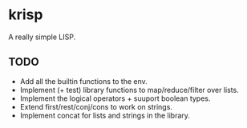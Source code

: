 # krisp

A really simple LISP.

## TODO

- Add all the builtin functions to the env.
- Implement (+ test) library functions to map/reduce/filter over lists.
- Implement the logical operators + suuport boolean types.
- Extend first/rest/conj/cons to work on strings.
- Implement concat for lists and strings in the library.
